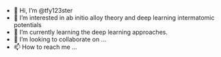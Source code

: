 - 👋 Hi, I’m @tfy123ster
- 👀 I’m interested in ab initio alloy theory and deep learning intermatomic potentials
- 🌱 I’m currently learning the deep learning approaches.
- 💞️ I’m looking to collaborate on ...
- 📫 How to reach me ...

<!---
tfy123ster/tfy123ster is a ✨ special ✨ repository because its `README.md` (this file) appears on your GitHub profile.
You can click the Preview link to take a look at your changes.
--->
